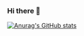 ### Hi there 👋


 [![Anurag's GitHub stats](https://github-readme-stats.vercel.app/api?username=aierong)](https://github.com/anuraghazra/github-readme-stats&show_icons=true&theme=radical)


<!--
**aierong/aierong** is a ✨ _special_ ✨ repository because its `README.md` (this file) appears on your GitHub profile.

Here are some ideas to get you started:

- 🔭 I’m currently working on ...
- 🌱 I’m currently learning ...
- 👯 I’m looking to collaborate on ...
- 🤔 I’m looking for help with ...
- 💬 Ask me about ...
- 📫 How to reach me: ...
- 😄 Pronouns: ...
- ⚡ Fun fact: ...
-->
